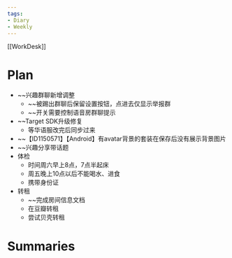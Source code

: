 ```yaml
---
tags:
- Diary 
- Weekly
---
```

[[WorkDesk]]
# Plan
- ~~兴趣群聊新增调整
	- ~~被踢出群聊后保留设置按钮，点进去仅显示举报群
	- ~~开关需要控制语音房群聊提示
- ~~Target SDK升级修复
	- 等华语服改完后同步过来
- ~~【ID1150571】【Android】有avatar背景的套装在保存后没有展示背景图片
- ~~兴趣分享带话题
- 体检
	- 时间周六早上8点，7点半起床
	- 周五晚上10点以后不能喝水、进食
	- 携带身份证
- 转租
	- ~~完成房间信息文档
	- 在豆瓣转租
	- 尝试贝壳转租
# Summaries 
